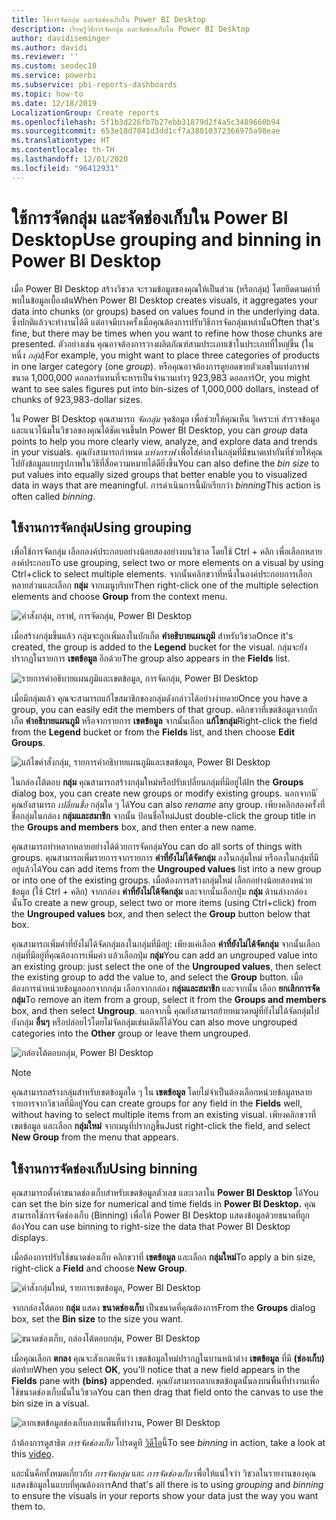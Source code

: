 ```yaml
---
title: ใช้การจัดกลุ่ม และจัดช่องเก็บใน Power BI Desktop
description: เรียนรู้วิธีการจัดกลุ่ม และจัดช่องเก็บใน Power BI Desktop
author: davidiseminger
ms.author: davidi
ms.reviewer: ''
ms.custom: seodec18
ms.service: powerbi
ms.subservice: pbi-reports-dashboards
ms.topic: how-to
ms.date: 12/18/2019
LocalizationGroup: Create reports
ms.openlocfilehash: 5f1b3d226fb7b27ebb31879d2f4a5c3489660b94
ms.sourcegitcommit: 653e18d7041d3dd1cf7a38010372366975a98eae
ms.translationtype: HT
ms.contentlocale: th-TH
ms.lasthandoff: 12/01/2020
ms.locfileid: "96412931"
---
```

# <a name="use-grouping-and-binning-in-power-bi-desktop"></a><span data-ttu-id="ec9eb-103">ใช้การจัดกลุ่ม และจัดช่องเก็บใน Power BI Desktop</span><span class="sxs-lookup"><span data-stu-id="ec9eb-103">Use grouping and binning in Power BI Desktop</span></span>
<span data-ttu-id="ec9eb-104">เมื่อ Power BI Desktop สร้างวิชวล จะรวมข้อมูลของคุณให้เป็นส่วน (หรือกลุ่ม) โดยยึดตามค่าที่พบในข้อมูลเบื้องต้น</span><span class="sxs-lookup"><span data-stu-id="ec9eb-104">When Power BI Desktop creates visuals, it aggregates your data into chunks (or groups) based on values found in the underlying data.</span></span> <span data-ttu-id="ec9eb-105">ซึ่งปกติแล้วจะทำงานได้ดี แต่อาจมีบางครั้งเมื่อคุณต้องการปรับวิธีการจัดกลุ่มเหล่านั้น</span><span class="sxs-lookup"><span data-stu-id="ec9eb-105">Often that's fine, but there may be times when you want to refine how those chunks are presented.</span></span> <span data-ttu-id="ec9eb-106">ตัวอย่างเช่น คุณอาจต้องการวางผลิตภัณฑ์สามประเภทเข้าในประเภทที่ใหญ่ขึ้น (ในหนึ่ง *กลุ่ม*)</span><span class="sxs-lookup"><span data-stu-id="ec9eb-106">For example, you might want to place three categories of products in one larger category (one *group*).</span></span> <span data-ttu-id="ec9eb-107">หรือคุณอาจต้องการดูยอดขายตัวเลขในแท่งกราฟขนาด 1,000,000 ดอลลาร์แทนที่จะหารเป็นจำนวนเท่าๆ 923,983 ดอลลาร์</span><span class="sxs-lookup"><span data-stu-id="ec9eb-107">Or, you might want to see sales figures put into bin-sizes of 1,000,000 dollars, instead of chunks of 923,983-dollar sizes.</span></span>

<span data-ttu-id="ec9eb-108">ใน Power BI Desktop คุณสามารถ *จัดกลุ่ม* จุดข้อมูล เพื่อช่วยให้คุณเห็น วิเคราะห์ สำรวจข้อมูลและแนวโน้มในวิชวลของคุณได้ชัดเจนขึ้น</span><span class="sxs-lookup"><span data-stu-id="ec9eb-108">In Power BI Desktop, you can *group* data points to help you more clearly view, analyze, and explore data and trends in your visuals.</span></span> <span data-ttu-id="ec9eb-109">คุณยังสามารถกำหนด *แท่งกราฟ* เพื่อใส่ค่าลงในกลุ่มที่มีขนาดเท่ากันที่ช่วยให้คุณไปยังข้อมูลแบบรูปภาพในวิธีที่สื่อความหมายได้ดียิ่งขึ้น</span><span class="sxs-lookup"><span data-stu-id="ec9eb-109">You can also define the *bin size* to put values into equally sized groups that better enable you to visualized data in ways that are meaningful.</span></span> <span data-ttu-id="ec9eb-110">การดำเนินการนี้มักเรียกว่า *binning*</span><span class="sxs-lookup"><span data-stu-id="ec9eb-110">This action is often called *binning*.</span></span>

## <a name="using-grouping"></a><span data-ttu-id="ec9eb-111">ใช้งานการจัดกลุ่ม</span><span class="sxs-lookup"><span data-stu-id="ec9eb-111">Using grouping</span></span>
<span data-ttu-id="ec9eb-112">เพื่อใช้การจัดกลุ่ม เลือกองค์ประกอบอย่างน้อยสองอย่างบนวิชวล โดยใช้ Ctrl + คลิก เพื่อเลือกหลายองค์ประกอบ</span><span class="sxs-lookup"><span data-stu-id="ec9eb-112">To use grouping, select two or more elements on a visual by using Ctrl+click to select multiple elements.</span></span> <span data-ttu-id="ec9eb-113">จากนั้นคลิกขวาที่หนึ่งในองค์ประกอบการเลือกหลายส่วนและเลือก **กลุ่ม** จากเมนูบริบท</span><span class="sxs-lookup"><span data-stu-id="ec9eb-113">Then right-click one of the multiple selection elements and choose **Group** from the context menu.</span></span>

![คำสั่งกลุ่ม, กราฟ, การจัดกลุ่ม, Power BI Desktop](media/desktop-grouping-and-binning/grouping-binning_1.png)

<span data-ttu-id="ec9eb-115">เมื่อสร้างกลุ่มขึ้นแล้ว กลุ่มจะถูกเพิ่มลงในบักเก็ต **คำอธิบายแผนภูมิ** สำหรับวิชวล</span><span class="sxs-lookup"><span data-stu-id="ec9eb-115">Once it's created, the group is added to the **Legend** bucket for the visual.</span></span> <span data-ttu-id="ec9eb-116">กลุ่มจะยังปรากฏในรายการ **เขตข้อมูล** อีกด้วย</span><span class="sxs-lookup"><span data-stu-id="ec9eb-116">The group also appears in the **Fields** list.</span></span>

![รายการคำอธิบายแผนภูมิและเขตข้อมูล, การจัดกลุ่ม, Power BI Desktop](media/desktop-grouping-and-binning/grouping-binning_2.png)

<span data-ttu-id="ec9eb-118">เมื่อมีกลุ่มแล้ว คุณจะสามารถแก้ไขสมาชิกของกลุ่มดังกล่าวได้อย่างง่ายดาย</span><span class="sxs-lookup"><span data-stu-id="ec9eb-118">Once you have a group, you can easily edit the members of that group.</span></span> <span data-ttu-id="ec9eb-119">คลิกขวาที่เขตข้อมูลจากบักเก็ต **คำอธิบายแผนภูมิ** หรือจากรายการ **เขตข้อมูล** จากนั้นเลือก **แก้ไขกลุ่ม**</span><span class="sxs-lookup"><span data-stu-id="ec9eb-119">Right-click the field from the **Legend** bucket or from the **Fields** list, and then choose **Edit Groups**.</span></span>

![แก้ไขคำสั่งกลุ่ม, รายการคำอธิบายแผนภูมิและเขตข้อมูล, Power BI Desktop](media/desktop-grouping-and-binning/grouping-binning_3.png)

<span data-ttu-id="ec9eb-121">ในกล่องโต้ตอบ **กลุ่ม** คุณสามารถสร้างกลุ่มใหม่หรือปรับเปลี่ยนกลุ่มที่มีอยู่ได้</span><span class="sxs-lookup"><span data-stu-id="ec9eb-121">In the **Groups** dialog box, you can create new groups or modify existing groups.</span></span> <span data-ttu-id="ec9eb-122">นอกจากนี ้คุณยังสามารถ *เปลี่ยนชื่อ* กลุ่มใด ๆ ได้</span><span class="sxs-lookup"><span data-stu-id="ec9eb-122">You can also *rename* any group.</span></span> <span data-ttu-id="ec9eb-123">เพียงคลิกสองครั้งที่ชื่อกลุ่มในกล่อง **กลุ่มและสมาชิก** จากนั้น ป้อนชื่อใหม่</span><span class="sxs-lookup"><span data-stu-id="ec9eb-123">Just double-click the group title in the **Groups and members** box, and then enter a new name.</span></span>

<span data-ttu-id="ec9eb-124">คุณสามารถทำหลากหลายอย่างได้ด้วยการจัดกลุ่ม</span><span class="sxs-lookup"><span data-stu-id="ec9eb-124">You can do all sorts of things with groups.</span></span> <span data-ttu-id="ec9eb-125">คุณสามารถเพิ่มรายการจากรายการ **ค่าที่ยังไม่ได้จัดกลุ่ม** ลงในกลุ่มใหม่ หรือลงในกลุ่มที่มีอยู่แล้วได้</span><span class="sxs-lookup"><span data-stu-id="ec9eb-125">You can add items from the **Ungrouped values** list into a new group or into one of the existing groups.</span></span> <span data-ttu-id="ec9eb-126">เมื่อต้องการสร้างกลุ่มใหม่ เลือกอย่างน้อยสองหน่วยข้อมูล (ใช้ Ctrl + คลิก) จากกล่อง **ค่าที่ยังไม่ได้จัดกลุ่ม** และจากนั้นเลือกปุ่ม **กลุ่ม** ด้านล่างกล่องนั้น</span><span class="sxs-lookup"><span data-stu-id="ec9eb-126">To create a new group, select two or more items (using Ctrl+click) from the **Ungrouped values** box, and then select the **Group** button below that box.</span></span>

<span data-ttu-id="ec9eb-127">คุณสามารถเพิ่มค่าที่ยังไม่ได้จัดกลุ่มลงในกลุ่มที่มีอยู่: เพียงแค่เลือก **ค่าที่ยังไม่ได้จัดกลุ่ม** จากนั้นเลือกกลุ่มที่มีอยู่ที่คุณต้องการเพิ่มค่า แล้วเลือกปุ่ม **กลุ่ม**</span><span class="sxs-lookup"><span data-stu-id="ec9eb-127">You can add an ungrouped value into an existing group: just select the one of the **Ungrouped values**, then select the existing group to add the value to, and select the **Group** button.</span></span> <span data-ttu-id="ec9eb-128">เมื่อต้องการนำหน่วยข้อมูลออกจากกลุ่ม เลือกจากกล่อง **กลุ่มและสมาชิก** และจากนั้น เลือก **ยกเลิกการจัดกลุ่ม**</span><span class="sxs-lookup"><span data-stu-id="ec9eb-128">To remove an item from a group, select it from the **Groups and members** box, and then select **Ungroup**.</span></span> <span data-ttu-id="ec9eb-129">นอกจากนี้ คุณยังสามารถย้ายหมวดหมู่ที่ยังไม่ได้จัดกลุ่มไปยังกลุ่ม **อื่นๆ** หรือปล่อยไว้โดยไม่จัดกลุ่มเช่นเดิมก็ได้</span><span class="sxs-lookup"><span data-stu-id="ec9eb-129">You can also move ungrouped categories into the **Other** group or leave them ungrouped.</span></span>

![กล่องโต้ตอบกลุ่ม, Power BI Desktop](media/desktop-grouping-and-binning/grouping-binning_4.png)

> [!NOTE]
> <span data-ttu-id="ec9eb-131">คุณสามารถสร้างกลุ่มสำหรับเขตข้อมูลใด ๆ ใน **เขตข้อมูล** โดยไม่จำเป็นต้องเลือกหน่วยข้อมูลหลายรายการจากวิชวลที่มีอยู่</span><span class="sxs-lookup"><span data-stu-id="ec9eb-131">You can create groups for any field in the **Fields** well, without having to select multiple items from an existing visual.</span></span> <span data-ttu-id="ec9eb-132">เพียงคลิกขวาที่เขตข้อมูล และเลือก **กลุ่มใหม่** จากเมนูที่ปรากฏขึ้น</span><span class="sxs-lookup"><span data-stu-id="ec9eb-132">Just right-click the field, and select **New Group** from the menu that appears.</span></span>

## <a name="using-binning"></a><span data-ttu-id="ec9eb-133">ใช้งานการจัดช่องเก็บ</span><span class="sxs-lookup"><span data-stu-id="ec9eb-133">Using binning</span></span>
<span data-ttu-id="ec9eb-134">คุณสามารถตั้งค่าขนาดช่องเก็บสำหรับเขตข้อมูลตัวเลข และเวลาใน **Power BI Desktop** ได้</span><span class="sxs-lookup"><span data-stu-id="ec9eb-134">You can set the bin size for numerical and time fields in **Power BI Desktop.**</span></span> <span data-ttu-id="ec9eb-135">คุณสามารถใช้การจัดช่องเก็บ (Binning) เพื่อให้ Power BI Desktop แสดงข้อมูลด้วยขนาดที่ถูกต้อง</span><span class="sxs-lookup"><span data-stu-id="ec9eb-135">You can use binning to right-size the data that Power BI Desktop displays.</span></span>

<span data-ttu-id="ec9eb-136">เมื่อต้องการปรับใช้ขนาดช่องเก็บ คลิกขวาที่ **เขตข้อมูล** และเลือก **กลุ่มใหม่**</span><span class="sxs-lookup"><span data-stu-id="ec9eb-136">To apply a bin size, right-click a **Field** and choose **New Group**.</span></span>

![คำสั่งกลุ่มใหม่, รายการเขตข้อมูล, Power BI Desktop](media/desktop-grouping-and-binning/grouping-binning_5.png)

<span data-ttu-id="ec9eb-138">จากกล่องโต้ตอบ **กลุ่ม** แสดง **ขนาดช่องเก็บ** เป็นขนาดที่คุณต้องการ</span><span class="sxs-lookup"><span data-stu-id="ec9eb-138">From the **Groups** dialog box, set the **Bin size** to the size you want.</span></span>

![ขนาดช่องเก็บ, กล่องโต้ตอบกลุ่ม, Power BI Desktop](media/desktop-grouping-and-binning/grouping-binning_6.png)

<span data-ttu-id="ec9eb-140">เมื่อคุณเลือก **ตกลง** คุณจะสังเกตเห็นว่า เขตข้อมูลใหม่ปรากฏในบานหน้าต่าง **เขตข้อมูล** ที่มี **(ช่องเก็บ)** ต่อท้าย</span><span class="sxs-lookup"><span data-stu-id="ec9eb-140">When you select **OK**, you'll notice that a new field appears in the **Fields** pane with **(bins)** appended.</span></span> <span data-ttu-id="ec9eb-141">คุณยังสามารถลากเขตข้อมูลนั้นลงบนพื้นที่ทำงานเพื่อใช้ขนาดช่องเก็บนั้นในวิชวล</span><span class="sxs-lookup"><span data-stu-id="ec9eb-141">You can then drag that field onto the canvas to use the bin size in a visual.</span></span>

![ลากเขตข้อมูลช่องเก็บลงบนพื้นที่ทำงาน, Power BI Desktop](media/desktop-grouping-and-binning/grouping-binning_7.png)

<span data-ttu-id="ec9eb-143">ถ้าต้องการดูสาธิต *การจัดช่องเก็บ* โปรดดูที [วิดีโอ](https://www.youtube.com/watch?v=BRvdZSfO0DY)นี้</span><span class="sxs-lookup"><span data-stu-id="ec9eb-143">To see *binning* in action, take a look at this [video](https://www.youtube.com/watch?v=BRvdZSfO0DY).</span></span>

<span data-ttu-id="ec9eb-144">และนั่นคือทั้งหมดเกี่ยวกับ *การจัดกลุ่ม* และ *การจัดช่องเก็บ* เพื่อให้แน่ใจว่า วิชวลในรายงานของคุณแสดงข้อมูลในแบบที่คุณต้องการ</span><span class="sxs-lookup"><span data-stu-id="ec9eb-144">And that's all there is to using *grouping* and *binning* to ensure the visuals in your reports show your data just the way you want them to.</span></span>
